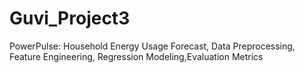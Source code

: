 # Guvi_Project3
PowerPulse: Household Energy Usage Forecast, Data Preprocessing, Feature Engineering, Regression Modeling,Evaluation Metrics
